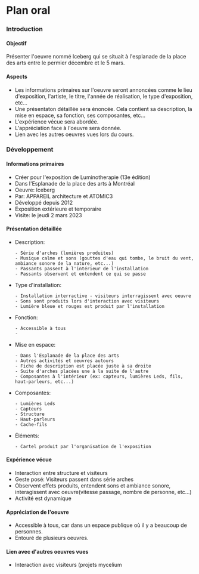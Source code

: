# Plan oral
### Introduction
#### Objectif
Présenter l'oeuvre nommé Iceberg qui se situait à l'esplanade de la place des arts entre le permier décembre et le 5 mars. 
#### Aspects
- Les informations primaires sur l'oeuvre seront annoncées comme le lieu d'exposition, l'artiste, le titre, l'année de réalisation, le type d'exposition, etc... 
- Une présentaton détaillée sera énoncée. Cela contient sa description, la mise en espace, sa fonction, ses composantes, etc...
- L'expérience vécue sera abordée. 
- L'appréciation face à l'oeuvre sera donnée.
- Lien avec les autres oeuvres vues lors du cours. 

### Développement
#### Informations primaires
- Créer pour l'exposition de Luminotherapie (13e édition)
- Dans l'Esplanade de la place des arts à Montréal
- Oeuvre: Iceberg
- Par: APPAREIL architecture et ATOMIC3
- Développé depuis 2012
- Exposition extérieure et temporaire
- Visite: le jeudi 2 mars 2023

#### Présentation détaillée
- Description: 

      - Série d'arches (lumières produites)
      - Musique calme et sons (gouttes d'eau qui tombe, le bruit du vent, ambiance sonore de la nature, etc...)
      - Passants passent à l'intérieur de l'installation
      - Passants observent et entendent ce qui se passe
- Type d'installation:

      - Installation interractive - visiteurs interragissent avec oeuvre 
      - Sons sont produits lors d'interaction avec visiteurs
      - Lumière bleue et rouges est produit par l'installation
- Fonction:

      - Accessible à tous
      - 
- Mise en espace:

      - Dans l'Esplanade de la place des arts 
      - Autres activités et oeuvres autours
      - Fiche de description est placée juste à sa droite
      - Suite d'arches placées une à la suite de l'autre 
      - Composantes à l'intérieur (ex: capteurs, lumières Leds, fils, haut-parleurs, etc...)
- Composantes:

      - Lumières Leds 
      - Capteurs
      - Structure
      - Haut-parleurs
      - Cache-fils
- Éléments:

      - Cartel produit par l'organisation de l'exposition
 
#### Expérience vécue
- Interaction entre structure et visiteurs
- Geste posé: Visiteurs passent dans série arches
- Observent effets produits, entendent sons et ambiance sonore, interagissent avec oeuvre(vitesse passage, nombre de personne, etc...)
- Activité est dynamique

#### Appréciation de l'oeuvre
- Accessible à tous, car dans un espace publique où il y a beaucoup de personnes.
- Entouré de plusieurs oeuvres.

#### Lien avec d'autres oeuvres vues
- Interaction avec visiteurs (projets mycelium
